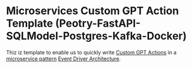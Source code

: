 # Microservices Custom GPT Action Template (Peotry-FastAPI-SQLModel-Postgres-Kafka-Docker)

Thiz iz  template to enable us to quickly write [Custom GPT Actions](https://platform.openai.com/docs/actions/introduction) in a [microservice pattern](https://cloud.google.com/learn/what-is-microservices-architecture) [Event Driver Architecture](https://microservices.io/patterns/data/event-driven-architecture.html).
